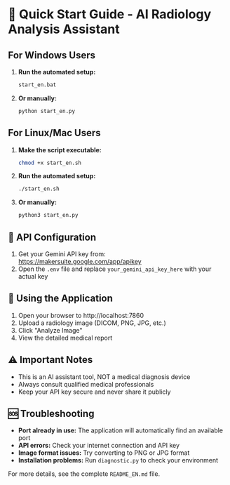 # 🚀 Quick Start Guide - AI Radiology Analysis Assistant

## For Windows Users

1. **Run the automated setup:**
   ```bash
   start_en.bat
   ```

2. **Or manually:**
   ```bash
   python start_en.py
   ```

## For Linux/Mac Users

1. **Make the script executable:**
   ```bash
   chmod +x start_en.sh
   ```

2. **Run the automated setup:**
   ```bash
   ./start_en.sh
   ```

3. **Or manually:**
   ```bash
   python3 start_en.py
   ```

## 🔑 API Configuration

1. Get your Gemini API key from: https://makersuite.google.com/app/apikey
2. Open the `.env` file and replace `your_gemini_api_key_here` with your actual key

## 🏥 Using the Application

1. Open your browser to http://localhost:7860
2. Upload a radiology image (DICOM, PNG, JPG, etc.)
3. Click "Analyze Image"
4. View the detailed medical report

## ⚠️ Important Notes

- This is an AI assistant tool, NOT a medical diagnosis device
- Always consult qualified medical professionals
- Keep your API key secure and never share it publicly

## 🆘 Troubleshooting

- **Port already in use:** The application will automatically find an available port
- **API errors:** Check your internet connection and API key
- **Image format issues:** Try converting to PNG or JPG format
- **Installation problems:** Run `diagnostic.py` to check your environment

For more details, see the complete `README_EN.md` file.
